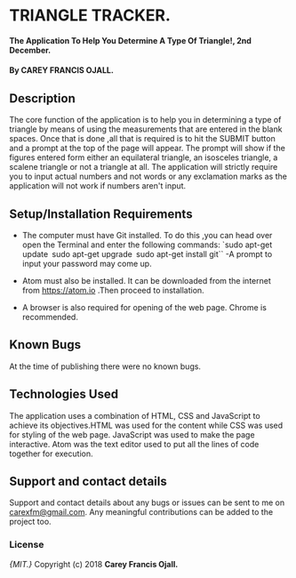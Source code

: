 # TRIANGLE TRACKER.
#### The Application To Help You Determine A Type Of Triangle!, 2nd December.
#### By **CAREY FRANCIS OJALL.**
## Description
The core function of the application is to help you in determining a type of triangle by means of using the measurements that are entered in the blank spaces. Once that is done ,all that is required is to hit the SUBMIT button and a prompt at the top of the page will appear. The prompt will show if the figures entered form either an equilateral triangle, an isosceles triangle, a scalene triangle or not a triangle at all. The application will strictly require you to input actual numbers and not words or any exclamation marks as the application will not work if numbers aren't input.

## Setup/Installation Requirements
* The computer must have Git installed. To do this ,you can head over open the Terminal and enter the following commands:
             `sudo apt-get update``
              ``sudo apt-get upgrade``
               ``sudo apt-get install git``
             -A prompt to input your password may come up.

* Atom must also be installed. It can be downloaded from the internet from https://atom.io .Then proceed to installation.
* A browser is also required for opening of the web page. Chrome is recommended.

## Known Bugs
At the time of publishing there were no known bugs.

## Technologies Used
The application uses a combination of HTML, CSS and JavaScript to achieve its objectives.HTML was used for the content while CSS was used for styling of the web page. JavaScript was used to make the page interactive.
Atom was the text editor used to put all the lines of code together for execution.
 
## Support and contact details
Support and contact details about any bugs or issues can be sent to me on carexfm@gmail.com. Any meaningful contributions can be added to the project too.

### License
*{MIT.}*
Copyright (c) 2018 **Carey Francis Ojall.**

